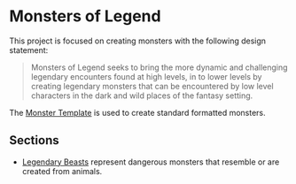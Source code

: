 # Monsters of Legend

This project is focused on creating monsters with the following design statement:

> Monsters of Legend seeks to bring the more dynamic and challenging legendary encounters found at high levels, in to lower levels by creating legendary monsters that can be encountered by low level characters in the dark and wild places of the fantasy setting.

The [Monster Template](templateMonster.md) is used to create standard formatted monsters.

## Sections


* [Legendary Beasts](monsterBlocks.md) represent dangerous monsters that resemble or are created from animals.